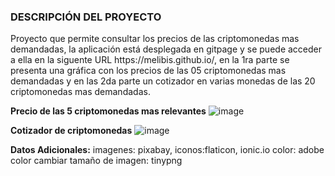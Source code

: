 <h3>DESCRIPCIÓN DEL PROYECTO</h3>
<p>
Proyecto que permite consultar los precios de las criptomonedas mas demandadas, la aplicación está desplegada en gitpage y se puede acceder a ella en la siguente URL https://melibis.github.io/, en la 1ra parte se presenta una gráfica con los precios de las 05 criptomonedas mas demandadas y en las 2da parte un cotizador en varias monedas de las 20 criptomonedas mas demandadas.

<b>Precio de las 5 criptomonedas mas relevantes</b>
![image](https://user-images.githubusercontent.com/82554261/178116812-681a3be8-0102-47e2-8046-bb731885872e.png)

<b>Cotizador de criptomonedas</b>
![image](https://user-images.githubusercontent.com/82554261/178116760-f2151586-c12d-41ca-9e8f-d5ba5832ee88.png)

<p>
<b>Datos Adicionales:</b>
imagenes: pixabay,
iconos:flaticon, ionic.io
color: adobe color
cambiar tamaño de imagen: tinypng


